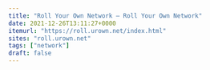 ```yaml
---
title: "Roll Your Own Network — Roll Your Own Network"
date: 2021-12-26T13:11:27+0000
itemurl: "https://roll.urown.net/index.html"
sites: "roll.urown.net"
tags: ["network"]
draft: false
---
```

